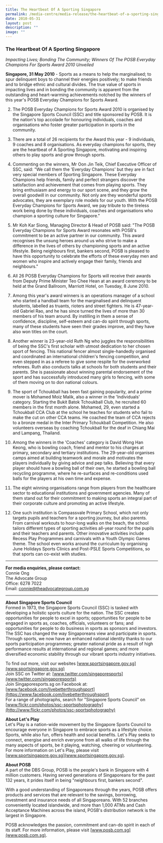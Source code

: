 ```yaml
---
title: The Heartbeat Of A Sporting Singapore
permalink: /media-centre/media-release/the-heartbeat-of-a-sporting-singapore/
date: 2010-05-31
layout: post
description: ""
image: ""
---
```

### **The Heartbeat Of A Sporting Singapore**

_Impacting Lives; Bonding The Community; Winners Of The POSB Everyday Champions For Sports Award 2010 Unveiled_

**Singapore, 31 May 2010** - Sports as a means to help the marginalised; to spur delinquent boys to channel their energies positively; to make friends and to bridge ethnic and cultural divides. The true value of sports in impacting lives and in bonding the community is apparent from the outstanding and heart-warming achievements notched by the winners of this year's POSB Everyday Champions for Sports Award.

2. The POSB Everyday Champions for Sports Award 2010 is organised by the Singapore Sports Council (SSC) and title sponsored by POSB. It is the nation's top accolade for honouring individuals, coaches and organisations who foster greater participation in sports in the community.

3. There are a total of 26 recipients for the Award this year - 9 individuals, 9 coaches and 8 organisations. As everyday champions for sports, they are the heartbeat of A Sporting Singapore, motivating and inspiring others to play sports and grow through sports.

4. Commenting on the winners, Mr Oon Jin Teik, Chief Executive Officer of SSC, said: "We call them the 'Everyday Champions' but they are in fact very special members of Sporting Singapore. These Everyday Champions help friends, family and perfect strangers discover the satisfaction and achievement that comes from playing sports. They bring enthusiasm and energy to our sport scene, and they grow the overall goodwill in our community. Not only are they wonderful sports advocates, they are exemplary role models for our youth. With the POSB Everyday Champions for Sports Award, we pay tribute to the tireless work being done by these individuals, coaches and organisations who champion a sporting culture for Singapore."

5. Mr Koh Kar Siong, Managing Director & Head of POSB said: "The POSB Everyday Champions for Sports Award resonates with POSB's commitment to be an active partner in our community. This award recognises the unsung heroes around us who strive to make a difference in the lives of others by championing sports and an active lifestyle. Being neighbours first, bankers second, POSB is pleased to have this opportunity to celebrate the efforts of these everyday men and women who inspire and actively engage their family, friends and neighbours."

6. All 26 POSB Everyday Champions for Sports will receive their awards from Deputy Prime Minister Teo Chee Hean at an award ceremony to be held at the Grand Ballroom, Marriott Hotel, on Tuesday, 8 June 2010.

7. Among this year's award winners is an operations manager of a school who started a handball team for the marginalised and delinquent students, labelled as truants, rioters and street fighters. He is 47-year-old Gabriel Rao, and he has since turned the lives of more than 30 members of his team around. By instilling in them a sense of confidence, discipline, self-esteem and can-do spirit through sports, many of these students have seen their grades improve, and they have also won titles on the court.

8. Another winner is 23-year-old Ruth Ng who juggles the responsibilities of being the SSC's first scholar with utmost dedication to her chosen sport of fencing. This national fencer almost single-handedly organised and coordinated an international children's fencing competition, and even stepped in as a referee to give some respite for the overworked referees. Ruth also conducts talks at schools for both students and their parents. She is passionate about winning parental endorsement of the sport and has successfully introduced many girls to fencing, with some of them moving on to don national colours.

9. The sport of Tchoukball has been fast gaining popularity, and a prime mover is Mohamed Moiz Malik, also a winner in the 'Individuals' category. Starting the Bukit Batok Tchoukball Club, he recruited 60 members in the first month alone. Mohamed, 29, even started a Tchoukball CCA Club at the school he teaches for students who fail to make the cut on other CCA teams. He coached the team of CCA rejects to a bronze medal in the Inter Primary Tchoukball Competition. He also volunteers overseas by coaching Tchoukball for the deaf in Chiang Mai and Lampang, Thailand.

10. Among the winners in the 'Coaches' category is David Wong Han Keong, who is bowling coach, friend and mentor to his charges at primary, secondary and tertiary institutions. The 29-year-old organises camps aimed at building teamwork and morale and motivates the players individually by giving advice and pep talks. Believing that every player should have a bowling ball of their own, he started a bowling ball recycling programme, where he re-surfaces and re-conditions used balls for the players at his own time and expense.

11. The eight winning organisations range from players from the healthcare sector to educational institutions and government agencies. Many of them stand out for their commitment to making sports an integral part of their corporate culture and promoting an active lifestyle.

12. One such institution is Compassvale Primary School, which not only targets pupils and teachers for a sporting journey, but also parents. From carnival workouts to hour-long walks on the beach, the school tailors different types of sporting activities all-year round for the pupils and their teachers and parents. Other innovative activities include Recess Play Programmes and carnivals with a Youth Olympic Games theme. The school even works around the curriculum by organising June Holidays Sports Clinics and Post-PSLE Sports Competitions, so that sports can co-exist with studies.

---

**For media enquiries, please contact:**
<br>
Connie Ong<br>
The Advocate Group<br>
Office: 6278 7022<br>
Email: [connie@theadvocategroup.com.sg](mailto:connie@theadvocategroup.com.sg)

---

**About Singapore Sports Council**<br>
Formed in 1973, the Singapore Sports Council (SSC) is tasked with developing a holistic sports culture for the nation. The SSC creates opportunities for people to excel in sports; opportunities for people to be engaged in sports as, coaches, officials, volunteers or fans; and opportunities for people to do business in sports as sponsors and investors. The SSC has changed the way Singaporeans view and participate in sports. Through sports, we now have an enhanced national identity thanks to our sports participation programmes; greater national pride as a result of high performance results at international and regional games; and more diversified economic stability through our vibrant sports industry initiatives.

To find out more, visit our websites [www.sportsingapore.gov.sg](www.sportsingapore.gov.sg)<br>
Join SSC on Twitter at: [www.twitter.com/singaporesports](www.twitter.com/singaporesports)<br>
Join Singaporesports.sg on Facebook at: [www.facebook.com/livebetterthroughsport](https://www.facebook.com/livebetterthroughsport)<br>
For a range of photographs, search for "Singapore Sports Council" on [www.flickr.com/photos/ssc-sportsphotography](http://www.flickr.com/photos/ssc-sportsphotography)

**About Let's Play**
<br>
Let's Play is a nation-wide movement by the Singapore Sports Council to encourage everyone in Singapore to embrace sports as a lifestyle choice. Sports, while also fun, offers health and social benefits. Let's Play seeks to connect, energise and enrich everyone from all walks of life through the many aspects of sports, be it playing, watching, cheering or volunteering. For more information on Let's Play, please visit [www.sportsingapore.gov.sg](www.sportsingapore.gov.sg).

**About POSB**<br>
A part of the DBS Group, POSB is the people's bank in Singapore with 4 million customers. Having served generations of Singaporeans for the past 132 years, it prides itself in being "neighbours first, bankers second".

With a good understanding of Singaporeans through the years, POSB offers products and services that are relevant to the savings, borrowing, investment and insurance needs of all Singaporeans. With 52 branches conveniently located islandwide, and more than 1,000 ATMs and Cash Acceptance Machines across the island, POSB's distribution network is the largest in Singapore.

POSB acknowledges the passion, commitment and can-do spirit in each of its staff. For more information, please visit [www.posb.com.sg](www.posb.com.sg).